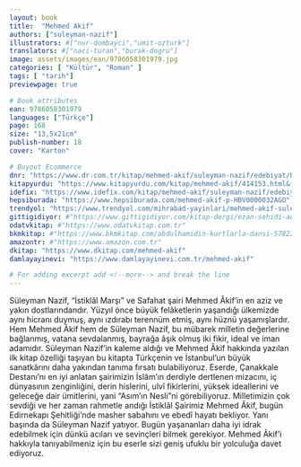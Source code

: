 ```yaml
---
layout: book
title:  "Mehmed Akif"
authors: ["suleyman-nazif"]
illustrators: #["nur-dombayci","umit-ozturk"]
translators: #["naci-turan","burak-dogru"]
image: assets/images/ean/9786058301979.jpg
categories: [ "Kültür", "Roman" ]
tags: [ "tarih"]
previewpage: true

# Book attributes
ean: 9786058301979
languages: ["Türkçe"]
page: 168
size: "13,5x21cm"
publish-number: 18
cover: "Karton"

# Buyout Ecommerce
dnr: "https://www.dr.com.tr/kitap/mehmed-akif/suleyman-nazif/edebiyat/biyografi-oto-biyografi/urunno=0001688627001"
kitapyurdu: "https://www.kitapyurdu.com/kitap/mehmed-akif/414153.html&filter_name=Mehmed+Akif"
idefix: "https://www.idefix.com/kitap/mehmed-akif/suleyman-nazif/edebiyat/biyografi-oto-biyografi/urunno=0001688627001"
hepsiburada: "https://www.hepsiburada.com/mehmed-akif-p-HBV0000032AGO"
trendyol: "https://www.trendyol.com/mihrabad-yayinlari/mehmed-akif-suleyman-nazif-p-3309144"
gittigidiyor: #"https://www.gittigidiyor.com/kitap-dergi/ezan-sehidi-adnan-menderes_pdp_732728793"
odatvkitap: #"https://www.odatvkitap.com.tr"
bkmkitap: #"https://www.bkmkitap.com/abdulhamidin-kurtlarla-dansi-578226"
amazontr: #"https://www.amazon.com.tr"
dkitap: "https://www.dkitap.com/mehmed-akif"
damlayayinevi: "https://www.damlayayinevi.com.tr/mehmed-akif"

# For adding excerpt add <!--more--> and break the line
---
```

Süleyman Nazif, “İstiklâl Marşı” ve Safahat şairi Mehmed Âkif’in en aziz ve yakın dostlarındandır. Yüzyıl önce büyük felâketlerin yaşandığı ülkemizde aynı hicranı duymuş,
aynı ızdırabı terennüm etmiş, aynı hüznü yaşamışlardır. Hem Mehmed Âkif hem de
Süleyman Nazif, bu mübarek milletin değerlerine bağlanmış, vatana sevdalanmış, bayrağa
âşık olmuş iki fikir, ideal ve iman adamıdır. Süleyman Nazif’in kaleme aldığı ve Mehmed Âkif hakkında yazılan ilk kitap özelliği taşıyan bu kitapta Türkçenin ve İstanbul’un büyük sanatkârını daha yakından tanıma fırsatı bulabiliyoruz. Eserde, Çanakkale Destanı’nı en iyi anlatan şairimizin İslâm’ın derdiyle dertlenen mizacını, iç dünyasının zenginliğini, derin hislerini, ulvî fikirlerini, yüksek ideallerini ve geleceğe dair ümitlerini, yani “Asım’ın Nesli”ni görebiliyoruz.
Milletimizin çok sevdiği ve her zaman rahmetle andığı İstiklâl Şairimiz Mehmed Âkif, bugün Edirnekapı Şehitliği’nde masher sabahını ve ebedî hayatı bekliyor. Yanı başında da Süleyman Nazif yatıyor. Bugün yaşananları daha iyi idrak edebilmek için dünkü acıları ve sevinçleri bilmek gerekiyor. Mehmed Âkif’i hakkıyla tanıyabilmeniz için bu eserle sizi geniş ufuklu bir yolculuğa davet ediyoruz.
<!--more--> 